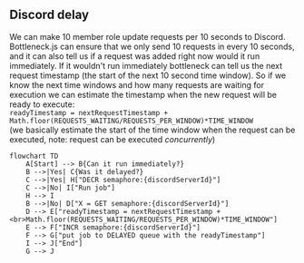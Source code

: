 ## Discord delay

We can make 10 member role update requests per 10 seconds to Discord.
Bottleneck.js can ensure that we only send 10 requests in every 10 seconds, and it can also tell us if a request was added right now would it run immediately. If it wouldn't run immediately bottleneck can tell us the next request timestamp (the start of the next 10 second time window). So if we know the next time windows and how many requests are waiting for execution we can estimate the timestamp when the new request will be ready to execute:<br> `readyTimestamp = nextRequestTimestamp + Math.floor(REQUESTS_WAITING/REQUESTS_PER_WINDOW)*TIME_WINDOW` <br>
(we basically estimate the start of the time window when the request can be executed, note: request can be executed _concurrently_)

```mermaid
flowchart TD
    A[Start] --> B{Can it run immediately?}
    B -->|Yes| C{Was it delayed?}
    C -->|Yes| H["DECR semaphore:{discordServerId}"]
    C -->|No| I["Run job"]
    H --> I
    B -->|No| D["X = GET semaphore:{discordServerId}"]
    D --> E["readyTimestamp = nextRequestTimestamp + <br>Math.floor(REQUESTS_WAITING/REQUESTS_PER_WINDOW)*TIME_WINDOW"]
    E --> F["INCR semaphore:{discordServerId}"]
    F --> G["put job to DELAYED queue with the readyTimestamp"]
    I --> J["End"]
    G --> J
```

